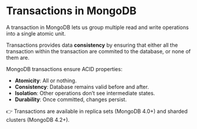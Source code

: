 # Transactions in MongoDB

A transaction in MongoDB lets us group multiple read and write operations into a single atomic unit.

Transactions provides data **consistency** by ensuring that either all the transaction within the transaction are commited to the database, or none of them are.

MongoDB transactions ensure ACID properties:

- **Atomicity**: All or nothing.
- **Consistency**: Database remains valid before and after.
- **Isolation**: Other operations don’t see intermediate states.
- **Durability**: Once committed, changes persist.

👉 Transactions are available in replica sets (MongoDB 4.0+) and sharded clusters (MongoDB 4.2+).
